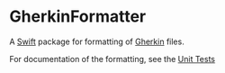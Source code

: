# GherkinFormatter
A [Swift][1] package for formatting of [Gherkin][2] files. 

For documentation of the formatting, see the [Unit Tests][3]

[1]: http://swift.org/                                                                     "Swift"
[2]: https://github.com/cucumber/cucumber/wiki/Gherkin                                     "Gherkin"
[3]: https://github.com/danwaltin/GherkinFormatter/tree/master/Tests/GherkinFormatterTests "Unit Tests"
